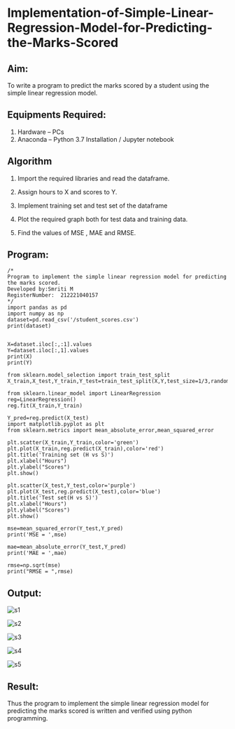 # Implementation-of-Simple-Linear-Regression-Model-for-Predicting-the-Marks-Scored

## Aim:
To write a program to predict the marks scored by a student using the simple linear regression model.

## Equipments Required:
1. Hardware – PCs
2. Anaconda – Python 3.7 Installation / Jupyter notebook

## Algorithm
1. Import the required libraries and read the dataframe.

2. Assign hours to X and scores to Y.

3. Implement training set and test set of the dataframe

4. Plot the required graph both for test data and training data.

5. Find the values of MSE , MAE and RMSE.

## Program:
```
/*
Program to implement the simple linear regression model for predicting the marks scored.
Developed by:Smriti M
RegisterNumber:  212221040157
*/
import pandas as pd
import numpy as np
dataset=pd.read_csv('/student_scores.csv')
print(dataset)


X=dataset.iloc[:,:1].values
Y=dataset.iloc[:,1].values
print(X)
print(Y)

from sklearn.model_selection import train_test_split
X_train,X_test,Y_train,Y_test=train_test_split(X,Y,test_size=1/3,random_state=0)

from sklearn.linear_model import LinearRegression
reg=LinearRegression()
reg.fit(X_train,Y_train)

Y_pred=reg.predict(X_test)
import matplotlib.pyplot as plt
from sklearn.metrics import mean_absolute_error,mean_squared_error

plt.scatter(X_train,Y_train,color='green')
plt.plot(X_train,reg.predict(X_train),color='red')
plt.title('Training set (H vs S)')
plt.xlabel("Hours")
plt.ylabel("Scores")
plt.show()

plt.scatter(X_test,Y_test,color='purple')
plt.plot(X_test,reg.predict(X_test),color='blue')
plt.title('Test set(H vs S)')
plt.xlabel("Hours")
plt.ylabel("Scores")
plt.show()

mse=mean_squared_error(Y_test,Y_pred)
print('MSE = ',mse)

mae=mean_absolute_error(Y_test,Y_pred)
print('MAE = ',mae)

rmse=np.sqrt(mse)
print("RMSE = ",rmse)
```

## Output:

![s1](https://user-images.githubusercontent.com/113674204/229070636-2cba6cbc-74a2-4e94-b764-409b48f77e3c.png)

![s2](https://user-images.githubusercontent.com/113674204/229070663-b6654a9b-3397-4159-a69f-9874610b9ef6.png)

![s3](https://user-images.githubusercontent.com/113674204/229070707-bd59cd92-0cd4-4ce7-8fb9-1c71bca0fb88.png)

![s4](https://user-images.githubusercontent.com/113674204/229070746-5c7854cb-9a98-41d4-b700-8e714ca3ac5a.png)

![s5](https://user-images.githubusercontent.com/113674204/229070778-70e53c59-41eb-400f-b963-40c1524388df.png)

## Result:
Thus the program to implement the simple linear regression model for predicting the marks scored is written and verified using python programming.
